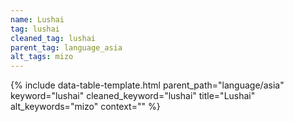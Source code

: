 ```yaml
---
name: Lushai
tag: lushai
cleaned_tag: lushai
parent_tag: language_asia
alt_tags: mizo
---
```


{% include data-table-template.html 
  parent_path="language/asia" 
  keyword="lushai" 
  cleaned_keyword="lushai" 
  title="Lushai"
  alt_keywords="mizo"
  context=""
%}

